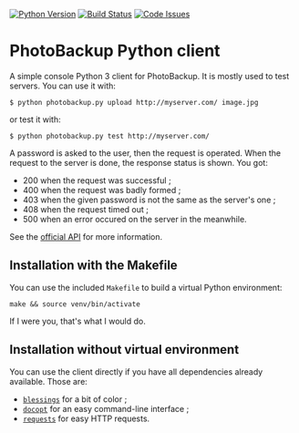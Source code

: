 [![Python Version](https://img.shields.io/badge/Python-3-brightgreen.svg?style=plastic)](http://python.org) [![Build Status](https://travis-ci.org/PhotoBackup/client-python.svg?branch=master)](https://travis-ci.org/PhotoBackup/client-python) [![Code Issues](https://www.quantifiedcode.com/api/v1/project/8c46c0185dbf4d6097f2c92e08e67536/badge.svg)](https://www.quantifiedcode.com/app/project/8c46c0185dbf4d6097f2c92e08e67536)

# PhotoBackup Python client
A simple console Python 3 client for PhotoBackup. It is mostly used to test servers.
You can use it with:

    $ python photobackup.py upload http://myserver.com/ image.jpg

or test it with:

    $ python photobackup.py test http://myserver.com/

A password is asked to the user, then the request is operated.
When the request to the server is done, the response status is shown.
You got:

 * 200 when the request was successful ;
 * 400 when the request was badly formed ;
 * 403 when the given password is not the same as the server's one ;
 * 408 when the request timed out ;
 * 500 when an error occured on the server in the meanwhile.

See the [official API](https://github.com/PhotoBackup/api/blob/master/api.raml) for more information.

## Installation with the Makefile
You can use the included `Makefile` to build a virtual Python environment:

    make && source venv/bin/activate

If I were you, that's what I would do.


## Installation without virtual environment
You can use the client directly if you have all dependencies already available.
Those are:

* [`blessings`](https://pypi.python.org/pypi/blessings/) for a bit of color ;
* [`docopt`](http://docopt.org/) for an easy command-line interface ;
* [`requests`](http://docs.python-requests.org/) for easy HTTP requests.
